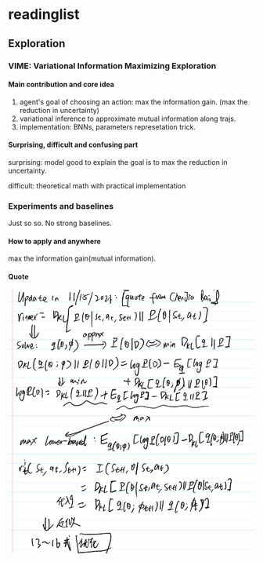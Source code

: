 # readinglist

## Exploration

### VIME: Variational Information Maximizing Exploration

[arxiv]: https://arxiv.org/abs/1605.09674

#### Main contribution and core idea

1. agent's goal of choosing an action: max the information gain. (max the reduction in uncertainty)
2. variational inference to approximate mutual information along trajs.
3. implementation: BNNs, parameters represetation trick.

#### Surprising, difficult and confusing part

surprising: model good to explain the goal is to max the reduction in uncertainty.

difficult: theoretical math with practical implementation

### Experiments and baselines

Just so so. No strong baselines.

#### How to apply and anywhere

max the information gain(mutual information).

#### Quote

[blog]: https://www.zhihu.com/search?type=content&amp;q=VIME

![image-20211228235159194](README.assets/image-20211228235159194.png)

